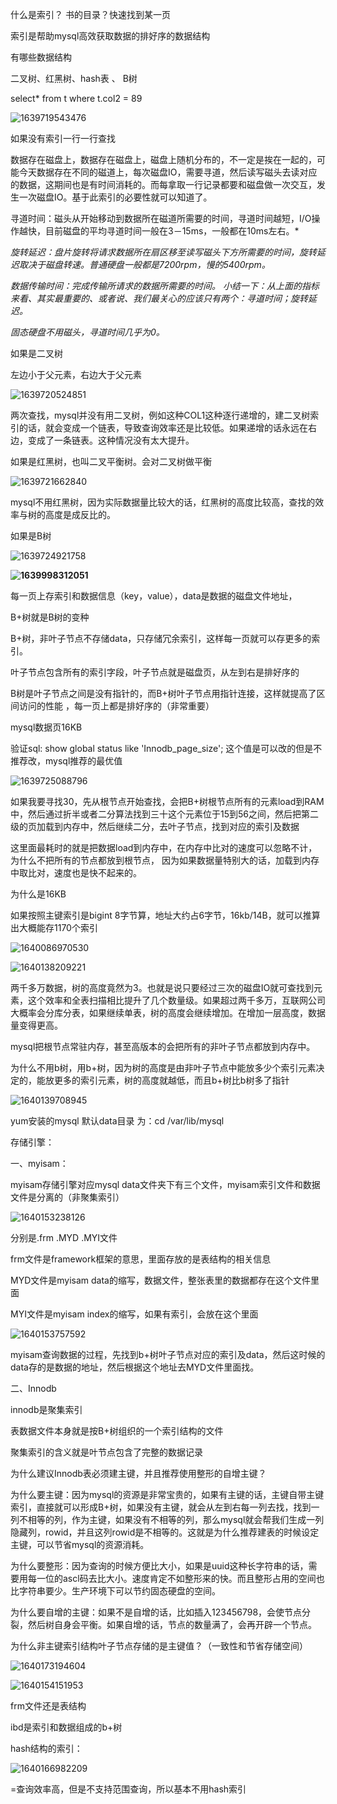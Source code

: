 什么是索引？ 书的目录？快速找到某一页

索引是帮助mysql高效获取数据的排好序的数据结构



有哪些数据结构

二叉树、红黑树、hash表 、 B树



select* from t where t.col2 = 89

![1639719543476](../image/1639719543476.png)

如果没有索引一行一行查找

数据存在磁盘上，数据存在磁盘上，磁盘上随机分布的，不一定是挨在一起的，可能今天数据存在不同的磁道上，每次磁盘IO，需要寻道，然后读写磁头去读对应的数据，这期间也是有时间消耗的。而每拿取一行记录都要和磁盘做一次交互，发生一次磁盘IO。基于此索引的必要性就可以知道了。



寻道时间：磁头从开始移动到数据所在磁道所需要的时间，寻道时间越短，I/O操作越快，目前磁盘的平均寻道时间一般在3－15ms，一般都在10ms左右。*

*旋转延迟：盘片旋转将请求数据所在扇区移至读写磁头下方所需要的时间，旋转延迟取决于磁盘转速。普通硬盘一般都是7200rpm，慢的5400rpm。*

*数据传输时间：完成传输所请求的数据所需要的时间。*
*小结一下：从上面的指标来看、其实最重要的、或者说、我们最关心的应该只有两个：寻道时间；旋转延迟。*

 *固态硬盘不用磁头，寻道时间几乎为0。* 



如果是二叉树

左边小于父元素，右边大于父元素

![1639720524851](../image/1639720524851.png)

两次查找，mysql并没有用二叉树，例如这种COL1这种逐行递增的，建二叉树索引的话，就会变成一个链表，导致查询效率还是比较低。如果递增的话永远在右边，变成了一条链表。这种情况没有太大提升。



如果是红黑树，也叫二叉平衡树。会对二叉树做平衡

![1639721662840](../image/1639721662840.png)

mysql不用红黑树，因为实际数据量比较大的话，红黑树的高度比较高，查找的效率与树的高度是成反比的。



如果是B树

![1639724921758](../image/1639724921758.png)

**![1639998312051](../image/1639998312051.png)**

每一页上存索引和数据信息（key，value），data是数据的磁盘文件地址，



B+树就是B树的变种

B+树，非叶子节点不存储data，只存储冗余索引，这样每一页就可以存更多的索引。

叶子节点包含所有的索引字段，叶子节点就是磁盘页，从左到右是排好序的

B树是叶子节点之间是没有指针的，而B+树叶子节点用指针连接，这样就提高了区间访问的性能 ，每一页上都是排好序的（非常重要）

mysql数据页16KB    

验证sql: show global status like 'Innodb_page_size'; 这个值是可以改的但是不推荐改，mysql推荐的最优值

![1639725088796](../image/1639725088796.png)

如果我要寻找30，先从根节点开始查找，会把B+树根节点所有的元素load到RAM中，然后通过折半或者二分算法找到三十这个元素位于15到56之间，然后把第二级的页加载到内存中，然后继续二分，去叶子节点，找到对应的索引及数据

这里面最耗时的就是把数据load到内存中，在内存中比对的速度可以忽略不计，为什么不把所有的节点都放到根节点， 因为如果数据量特别大的话，加载到内存中取比对，速度也是快不起来的。

为什么是16KB

如果按照主键索引是bigint 8字节算，地址大约占6字节，16kb/14B，就可以推算出大概能存1170个索引

![1640086970530](../image/1640086970530.png)

![1640138209221](../image/1640138209221.png)

两千多万数据，树的高度竟然为3。也就是说只要经过三次的磁盘IO就可查找到元素，这个效率和全表扫描相比提升了几个数量级。如果超过两千多万，互联网公司大概率会分库分表，如果继续单表，树的高度会继续增加。在增加一层高度，数据量变得更高。

mysql把根节点常驻内存，甚至高版本的会把所有的非叶子节点都放到内存中。



为什么不用b树，用b+树，因为树的高度是由非叶子节点中能放多少个索引元素决定的，能放更多的索引元素，树的高度就越低，而且b+树比b树多了指针

![1640139708945](../image/1640139708945.png)

yum安装的mysql 默认data目录 为：cd /var/lib/mysql



存储引擎：

一、myisam：

myisam存储引擎对应mysql data文件夹下有三个文件，myisam索引文件和数据文件是分离的（非聚集索引）

![1640153238126](../image/1640153238126.png)

分别是.frm .MYD .MYI文件

frm文件是framework框架的意思，里面存放的是表结构的相关信息

MYD文件是myisam data的缩写，数据文件，整张表里的数据都存在这个文件里面

MYI文件是myisam index的缩写，如果有索引，会放在这个里面

![1640153757592](../image/1640153757592.png)

myisam查询数据的过程，先找到b+树叶子节点对应的索引及data，然后这时候的data存的是数据的地址，然后根据这个地址去MYD文件里面找。



二、Innodb

innodb是聚集索引

表数据文件本身就是按B+树组织的一个索引结构的文件

聚集索引的含义就是叶节点包含了完整的数据记录

为什么建议Innodb表必须建主键，并且推荐使用整形的自增主键？

为什么要主键：因为mysql的资源是非常宝贵的，如果有主键的话，主键自带主键索引，直接就可以形成B+树，如果没有主键，就会从左到右每一列去找，找到一列不相等的列，作为主键，如果没有不相等的列，那么mysql就会帮我们生成一列隐藏列，rowid，并且这列rowid是不相等的。这就是为什么推荐建表的时候设定主键，可以节省mysql的资源消耗。

为什么要整形：因为查询的时候方便比大小，如果是uuid这种长字符串的话，需要用每一位的ascl码去比大小。速度肯定不如整形来的快。而且整形占用的空间也比字符串要少。生产环境下可以节约固态硬盘的空间。

为什么要自增的主键：如果不是自增的话，比如插入123456798，会使节点分裂，然后树自身会平衡。如果自增的话，节点的数量满了，会再开辟一个节点。



为什么非主键索引结构叶子节点存储的是主键值？（一致性和节省存储空间）



![1640173194604](../image/1640173194604.png)

![1640154151953](../image/1640154151953.png)

frm文件还是表结构

ibd是索引和数据组成的b+树





hash结构的索引：

![1640166982209](../image/1640166982209.png)

=查询效率高，但是不支持范围查询，所以基本不用hash索引

